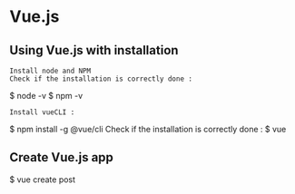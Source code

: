 # Vue.js

## Using Vue.js with installation
    Install node and NPM
    Check if the installation is correctly done :
$ node -v
$ npm -v

    Install vueCLI :
$ npm install -g @vue/cli
    Check if the installation is correctly done :
$ vue

## Create Vue.js app
$ vue create post

